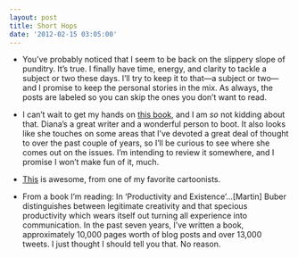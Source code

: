 ```yaml
---
layout: post
title: Short Hops
date: '2012-02-15 03:05:00'
---
```



- You’ve probably noticed that I seem to be back on the slippery slope of punditry. It’s true. I finally have time, energy, and clarity to tackle a subject or two these days. I’ll try to keep it to that—a subject or two—and I promise to keep the personal stories in the mix. As always, the posts are labeled so you can skip the ones you don’t want to read.

- I can’t wait to get my hands on [this book](http://www.prweb.com/releases/christianityafterreligion/dianabutlerbass/prweb9194670.htm), and I am *so* not kidding about that. Diana’s a great writer and a wonderful person to boot. It also looks like she touches on some areas that I’ve devoted a great deal of thought to over the past couple of years, so I’ll be curious to see where she comes out on the issues. I’m intending to review it somewhere, and I promise I won’t make fun of it, much.

- [This](http://twitpic.com/8jlyz3) is awesome, from one of my favorite cartoonists.

- From a book I’m reading: In ‘Productivity and Existence’…[Martin] Buber distinguishes between legitimate creativity and that specious productivity which wears itself out turning all experience into communication.
In the past seven years, I’ve written a book, approximately 10,000 pages worth of blog posts and over 13,000 tweets. I just thought I should tell you that. No reason.


